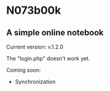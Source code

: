 # N073b00k
## A simple online notebook

Current version: v.1.2.0

The "login.php" doesn't work yet.

Coming soon:
- Synchronization
